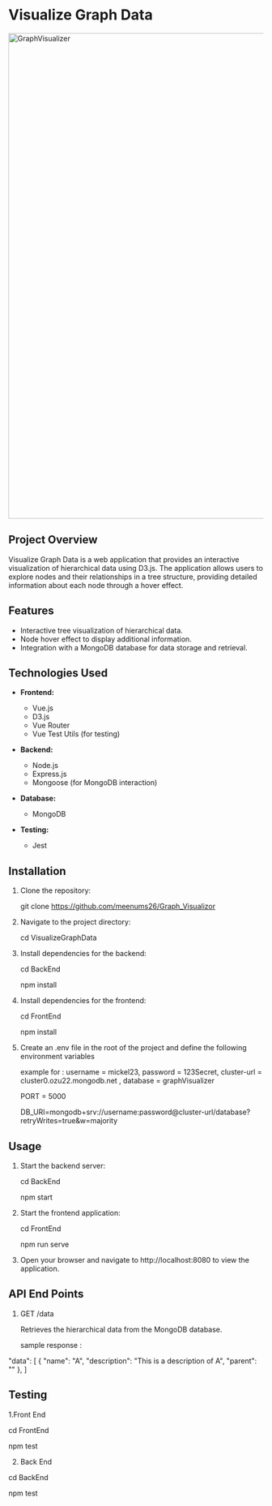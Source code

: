 # Visualize Graph Data


<img width="958" alt="GraphVisualizer" src="https://github.com/user-attachments/assets/3735a57a-1fd2-495a-b353-6e54e6d1e85e">

## Project Overview
Visualize Graph Data is a web application that provides an interactive visualization of hierarchical data using D3.js. The application allows users to explore nodes and their relationships in a tree structure, providing detailed information about each node through a hover effect.

## Features
- Interactive tree visualization of hierarchical data.
- Node hover effect to display additional information.
- Integration with a MongoDB database for data storage and retrieval.

## Technologies Used
- **Frontend:**
  - Vue.js
  - D3.js
  - Vue Router
  - Vue Test Utils (for testing)
  
- **Backend:**
  - Node.js
  - Express.js
  - Mongoose (for MongoDB interaction)
  
- **Database:**
  - MongoDB
  
- **Testing:**
  - Jest

## Installation
1. Clone the repository:
   
   git clone https://github.com/meenums26/Graph_Visualizor
3. Navigate to the project directory:
   
    cd VisualizeGraphData
4. Install dependencies for the backend:
   
    cd BackEnd
   
    npm install
6. Install dependencies for the frontend:
   
    cd FrontEnd
   
    npm install
8. Create an .env file in the root of the project and define the following environment variables
   
    example for : username = mickel23, password = 123Secret, cluster-url = cluster0.ozu22.mongodb.net , database = graphVisualizer
    
    PORT = 5000
    
    DB_URI=mongodb+srv://username:password@cluster-url/database?retryWrites=true&w=majority

## Usage
1. Start the backend server:
   
    cd BackEnd
   
    npm start
3. Start the frontend application:
   
    cd FrontEnd
   
    npm run serve
5. Open your browser and navigate to http://localhost:8080 to view the application.
## API End Points
1. GET /data
   
    Retrieves the hierarchical data from the MongoDB database.
   
    sample response :
   
  "data": [
      {
        "name": "A",
        "description": "This is a description of A",
        "parent": ""
      },
   ]

## Testing
1.Front End

  cd FrontEnd
  
  npm test
  
2. Back End
   
  cd BackEnd

  npm test

